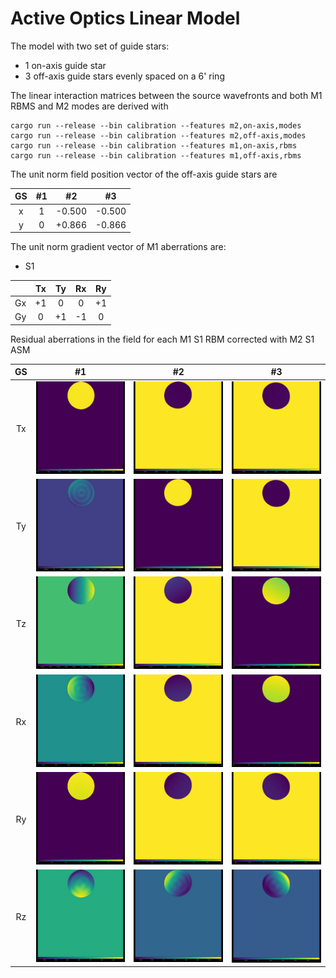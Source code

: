 # Active Optics Linear Model

The model with two set of guide stars:
 * 1 on-axis guide star
 * 3 off-axis guide stars evenly spaced on a 6' ring 

The linear interaction matrices between the source wavefronts and both M1 RBMS and M2 modes
are derived with
```
cargo run --release --bin calibration --features m2,on-axis,modes
cargo run --release --bin calibration --features m2,off-axis,modes
cargo run --release --bin calibration --features m1,on-axis,rbms
cargo run --release --bin calibration --features m1,off-axis,rbms
```

The unit norm field position vector of the off-axis guide stars are

| GS | #1 | #2 | #3 |
|:--:|:--:|:--:|:--:|
| x | 1 | -0.500 | -0.500 |
| y | 0 | +0.866 | -0.866|

The unit norm gradient vector of M1 aberrations are:

 * S1 

|   | Tx | Ty | Rx | Ry |
|:---:|:---:|:---:|:---:|:---:|
| Gx | +1 | 0 | 0 | +1 |
| Gy | 0 | +1 | -1 | 0 |

Residual aberrations in the field for each M1 S1 RBM corrected with M2 S1 ASM

| GS | #1 | #2 | #3 |
|:--:|:--:|:--:|:--:|
| Tx | ![](m1_to_agws_col0src0_.png) | ![](m1_to_agws_col0src1_.png) | ![](m1_to_agws_col0src2_.png) |
| Ty | ![](m1_to_agws_col1src0_.png) | ![](m1_to_agws_col1src1_.png) | ![](m1_to_agws_col1src2_.png) |
| Tz | ![](m1_to_agws_col2src0_.png) | ![](m1_to_agws_col2src1_.png) | ![](m1_to_agws_col2src2_.png) |
| Rx | ![](m1_to_agws_col3src0_.png) | ![](m1_to_agws_col3src1_.png) | ![](m1_to_agws_col3src2_.png) |
| Ry | ![](m1_to_agws_col4src0_.png) | ![](m1_to_agws_col4src1_.png) | ![](m1_to_agws_col4src2_.png) |
| Rz | ![](m1_to_agws_col5src0_.png) | ![](m1_to_agws_col5src1_.png) | ![](m1_to_agws_col5src2_.png) |

